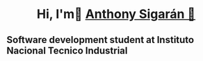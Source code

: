 <div>
<h1 align="center">Hi, I'm👋 <a href="">Anthony Sigarán 👋</a></h1>
</div>

<h2 aling = "center">   Software development student at Instituto Nacional Tecnico Industrial  </h2>








<!--

Here are some ideas to get you started:

- 🔭 I’m currently working on ...
- 🌱 I’m currently learning ...
- 👯 I’m looking to collaborate on ...
- 🤔 I’m looking for help with ...
- 💬 Ask me about ...
- 📫 How to reach me: ...
- 😄 Pronouns: ...
- ⚡ Fun fact: ...
-->
